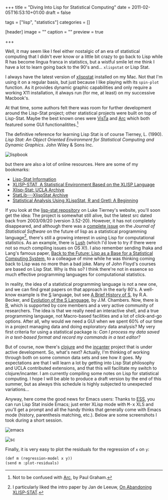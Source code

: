 +++
title = "Diving Into Lisp for Statistical Computing"
date = 2011-02-05T16:53:10+01:00
draft = false

tags = ["lisp", "statistics"]
categories = []

[header]
image = ""
caption = ""
preview = true

+++

Well, it may seem like I feel either nostalgic of an era of statistical computing that I didn't ever know or a little bit crazy to go back to Lisp while R has become lingua franca in statistics, but a wistful smile let me think I have a lot to learn going back to the 90's and... `xlispstat` or Lisp Stat.

I always have the latest version of [xlispstat](http://www.stat.uiowa.edu/~luke/xls/xlispstat/) installed on my Mac. Not that I'm using it on a regular basis, but just because I like playing with its `spin-plot` function. As it provides dynamic graphic capabilities and only require a working X11 installation, it always run (for me, at least) on my successive Macbook's. 

At that time, some authors felt there was room for further development around the Lisp-Stat project; other statistical projects were built on top of Lisp-Stat. Maybe the best known ones were [VisTa](http://www.visualstats.org/) and [Arc](http://www.stat.umn.edu/arc/) which both featured some GUI functionalitites.[^1]

The definitive reference for learning Lisp Stat is of course
Tierney, L. (1990). *Lisp Stat: An Object Oriented Environment for Statistical Computing and Dynamic Graphics*. John Wiley & Sons Inc.

![lispbook](/img/20110205120247.png)

but there are also a lot of online resources. Here are some of my bookmarks:

- [Lisp-Stat Information](http://www.stat.uiowa.edu/~luke/xls/xlsinfo/xlsinfo.html)
- [XLISP-STAT, A Statistical Environment Based on the XLISP Language](http://www.stat.unipg.it/~luca/xlisp-stat/)
- [Xlisp-Stat: UCLA Archive](http://www.stat.ucla.edu/xlispstat/)
- [StatLib---XlispStat Archive](http://lib.stat.cmu.edu/xlispstat/)
- [Statistical Analysis Using XLispStat, R and Gretl: A Beginning](http://homes.chass.utoronto.ca/~floyd/statcomp.html)

If you look at the [lisp-stat repository](http://www.stat.uiowa.edu/~luke/xls/xlispstat/) on Luke Tierney's website, you'll soon get the idea: The project is somewhat still alive, but the latest src dated back from 2003/09/20 (version 3.52-20). However, it has not completely disappeared, and although there was a [complete issue](http://www.jstatsoft.org/v13) on the *Journal of Statistical Software* on the future of lisp as a statistical programming language[^2], there's still a growing interest in using Lisp for computational statistics. As an example, there is [Lush](http://lush.sourceforge.net/) (which I'd love to try if there were not so much compiling issues on OS X!). I also remember sending Ihaka and Lang's famous paper, <i class="fa fa-file-pdf-o fa-1x"></i> [Back to the Future: Lisp as a Base for a Statistical Computing System](http://www.stat.auckland.ac.nz/~ihaka/downloads/Compstat-2008.pdf), to a colleague of mine while he was thinking coming back to Lisp was no more than a bad joke. Many of John Floyd's courses are based on Lisp Stat. Why is this so? I think there're not in essence so much effective programming languages for computational statistics.

In reality, the idea of a statistical programming language is not a new one, and we can find great papers on that approach in the early 80's. A well-know example is the [S](http://en.wikipedia.org/wiki/S_(programming_language)) language, but see <i class="fa fa-file-pdf-o fa-1x"></i> [A Brief History of S](http://cm.bell-labs.com/cm/ms/departments/sia/doc/94.11.ps), by R.A. Becker, and <i class="fa fa-file-pdf-o fa-1x"></i> [Evolution of the S Language](http://cm.bell-labs.com/stat/doc/96.7.ps), by J.M. Chambers. Now, there is [R](http://www.R-project.org/), which is supported by core members and a very active community of researchers. The idea is that we really need an interactive shell, and a true programming language, not Macro-based facilities and a lot of click-and-go options. After all, why would we need a GUI when we spent 60% of our time in a project managing data and doing exploratory data analysis? My very first criteria for using a statistical package is: *Can I process my data saved in a text-based format and record my commands in a text editor?*

But of course, now there's [clojure](http://www.clojure.org) and the [incanter](http://incanter.org/) project that is under active development. So, what's next? Actually, I'm thinking of working through both on some common data sets and see how it goes. My expectations are that I will learn a lot by getting into Lisp Stat philosophy and UCLA contributed extensions, and that this will facilitate my switch to clojure/incanter. I am currently compiling some notes on Lisp for statistical computing. I hope I will be able to produce a draft version by the end of this summer, but as always this schedule is highly subjected to unexpected variations...

Anyway, here come the good news for Emacs users: Thanks to [ESS](http://ess.r-project.org/), you can run Lisp Stat inside Emacs; just enter XLisp mode with <kbd>M-x</kbd> XLS and you'll get a prompt and all the handy thinks that generally come with Emacs mode (history, parenthesis matching, etc.). Below are some screenshots I took during a short session.

![emacs](/img/20110205182443.png)

![sc](/img/20110206091135.png)

Finally, it is very easy to plot the residuals for the regression of
`x` on `y`:

```lisp
(def m (regression-model x y))
(send m :plot-residuals)
```

[^1]: Not to be confused with [Arc](http://arclanguage.org/), by Paul Graham.

[^2]: I particularly liked the intro paper by Jan de Leeuw, [On Abandoning XLISP-STAT](http://www.jstatsoft.org/v13/i07).
